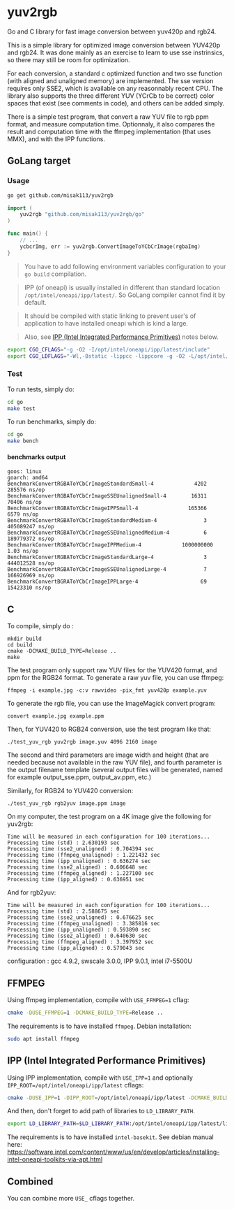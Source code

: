 # yuv2rgb
Go and C library for fast image conversion between yuv420p and rgb24.

This is a simple library for optimized image conversion between YUV420p and rgb24.
It was done mainly as an exercise to learn to use sse instrinsics, so there may still be room for optimization.

For each conversion, a standard c optimized function and two sse function (with aligned and unaligned memory) are implemented.
The sse version requires only SSE2, which is available on any reasonnably recent CPU.
The library also supports the three different YUV (YCrCb to be correct) color spaces that exist (see comments in code), and others can be added simply.

There is a simple test program, that convert a raw YUV file to rgb ppm format, and measure computation time.
Optionnaly, it also compares the result and computation time with the ffmpeg implementation (that uses MMX), and with the IPP functions.

## GoLang target
### Usage
```sh
go get github.com/misak113/yuv2rgb
```

```go
import (
    yuv2rgb "github.com/misak113/yuv2rgb/go"
)

func main() {
    // ...
    ycbcrImg, err := yuv2rgb.ConvertImageToYCbCrImage(rgbaImg)
}
```

> You have to add following environment variables configuration to your `go build` compilation.

> IPP (of oneapi) is usually installed in different than standard location `/opt/intel/oneapi/ipp/latest/`. So GoLang compiler cannot find it by default.

> It should be compiled with static linking to prevent user's of application to have installed oneapi which is kind a large.

> Also, see [IPP (Intel Integrated Performance Primitives)](#IPP (Intel Integrated Performance Primitives)) notes below.

```sh
export CGO_CFLAGS="-g -O2 -I/opt/intel/oneapi/ipp/latest/include"
export CGO_LDFLAGS="-Wl,-Bstatic -lippcc -lippcore -g -O2 -L/opt/intel/oneapi/ipp/latest/lib/intel64 -Wl,-Bdynamic"
```

### Test
To run tests, simply do:
```sh
cd go
make test
```

To run benchmarks, simply do:
```sh
cd go
make bench
```
#### benchmarks output
```
goos: linux
goarch: amd64
BenchmarkConvertRGBAToYCbCrImageStandardSmall-4             4202            285576 ns/op
BenchmarkConvertRGBAToYCbCrImageSSEUnalignedSmall-4        16311             70406 ns/op
BenchmarkConvertRGBAToYCbCrImageIPPSmall-4                165366              6579 ns/op
BenchmarkConvertRGBAToYCbCrImageStandardMedium-4               3         405089247 ns/op
BenchmarkConvertRGBAToYCbCrImageSSEUnalignedMedium-4           6         189779372 ns/op
BenchmarkConvertRGBAToYCbCrImageIPPMedium-4             1000000000               1.03 ns/op
BenchmarkConvertRGBAToYCbCrImageStandardLarge-4                3         444012528 ns/op
BenchmarkConvertRGBAToYCbCrImageSSEUnalignedLarge-4            7         166926969 ns/op
BenchmarkConvertBGRAToYCbCrImageIPPLarge-4                    69          15423310 ns/op
```

## C
To compile, simply do :

    mkdir build
    cd build
    cmake -DCMAKE_BUILD_TYPE=Release ..
    make

The test program only support raw YUV files for the YUV420 format, and ppm for the RGB24 format.
To generate a raw yuv file, you can use ffmpeg:

    ffmpeg -i example.jpg -c:v rawvideo -pix_fmt yuv420p example.yuv

To generate the rgb file, you can use the ImageMagick convert program:

    convert example.jpg example.ppm

Then, for YUV420 to RGB24 conversion, use the test program like that:

    ./test_yuv_rgb yuv2rgb image.yuv 4096 2160 image
  
The second and third parameters are image width and height (that are needed because not available in the raw YUV file), and fourth parameter is the output filename template (several output files will be generated, named for example output_sse.ppm, output_av.ppm, etc.)

Similarly, for RGB24 to YUV420 conversion:

    ./test_yuv_rgb rgb2yuv image.ppm image

On my computer, the test program on a 4K image give the following for yuv2rgb:

    Time will be measured in each configuration for 100 iterations...
    Processing time (std) : 2.630193 sec
    Processing time (sse2_unaligned) : 0.704394 sec
    Processing time (ffmpeg_unaligned) : 1.221432 sec
    Processing time (ipp_unaligned) : 0.636274 sec
    Processing time (sse2_aligned) : 0.606648 sec
    Processing time (ffmpeg_aligned) : 1.227100 sec
    Processing time (ipp_aligned) : 0.636951 sec

And for rgb2yuv:

    Time will be measured in each configuration for 100 iterations...
    Processing time (std) : 2.588675 sec
    Processing time (sse2_unaligned) : 0.676625 sec
    Processing time (ffmpeg_unaligned) : 3.385816 sec
    Processing time (ipp_unaligned) : 0.593890 sec
    Processing time (sse2_aligned) : 0.640630 sec
    Processing time (ffmpeg_aligned) : 3.397952 sec
    Processing time (ipp_aligned) : 0.579043 sec

configuration : gcc 4.9.2, swscale 3.0.0, IPP 9.0.1, intel i7-5500U

## FFMPEG
Using ffmpeg implementation, compile with `USE_FFMPEG=1` cflag:

```sh
cmake -DUSE_FFMPEG=1 -DCMAKE_BUILD_TYPE=Release ..
```

The requirements is to have installed `ffmpeg`. Debian installation:
```sh
sudo apt install ffmpeg
```

## IPP (Intel Integrated Performance Primitives)
Using IPP implementation, compile with `USE_IPP=1` and optionally `IPP_ROOT=/opt/intel/oneapi/ipp/latest` cflags:

```sh
cmake -DUSE_IPP=1 -DIPP_ROOT=/opt/intel/oneapi/ipp/latest -DCMAKE_BUILD_TYPE=Release ..
```

And then, don't forget to add path of libraries to `LD_LIBRARY_PATH`.

```sh
export LD_LIBRARY_PATH=$LD_LIBRARY_PATH:/opt/intel/oneapi/ipp/latest/lib/intel64
```

The requirements is to have installed `intel-basekit`. See debian manual here: https://software.intel.com/content/www/us/en/develop/articles/installing-intel-oneapi-toolkits-via-apt.html

## Combined
You can combine more `USE_` cflags together.
